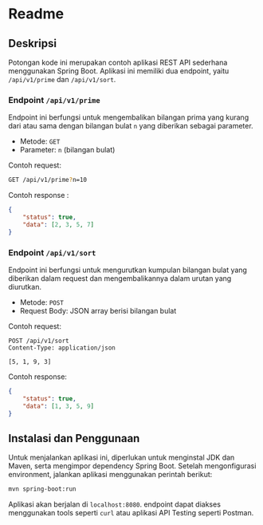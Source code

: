 # Readme
## Deskripsi
Potongan kode ini merupakan contoh aplikasi REST API sederhana menggunakan Spring Boot. Aplikasi ini memiliki dua endpoint, yaitu `/api/v1/prime` dan `/api/v1/sort`.

### Endpoint `/api/v1/prime`
Endpoint ini berfungsi untuk mengembalikan bilangan prima yang kurang dari atau sama dengan bilangan bulat `n` yang diberikan sebagai parameter.

- Metode: `GET`
- Parameter: `n` (bilangan bulat)

Contoh request:
```bash
GET /api/v1/prime?n=10
```

Contoh response :
```json
{
    "status": true,
    "data": [2, 3, 5, 7]
}
```

### Endpoint `/api/v1/sort`
Endpoint ini berfungsi untuk mengurutkan kumpulan bilangan bulat yang diberikan dalam request dan mengembalikannya dalam urutan yang diurutkan.

- Metode: `POST`
- Request Body: JSON array berisi bilangan bulat

Contoh request:

```text
POST /api/v1/sort
Content-Type: application/json

[5, 1, 9, 3]
```
Contoh response:
```json
{
    "status": true,
    "data": [1, 3, 5, 9]
}
```

## Instalasi dan Penggunaan
Untuk menjalankan aplikasi ini, diperlukan untuk menginstal JDK dan Maven, serta mengimpor dependency Spring Boot. Setelah mengonfigurasi environment, jalankan aplikasi menggunakan perintah berikut:
```bash
mvn spring-boot:run
```
Aplikasi akan berjalan di `localhost:8080`. endpoint dapat diakses menggunakan tools seperti `curl` atau aplikasi API Testing seperti Postman.

